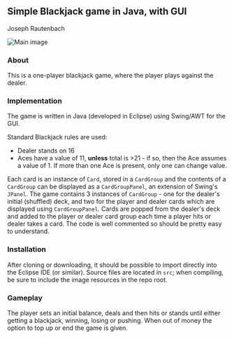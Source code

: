 ## Simple Blackjack game in Java, with GUI
Joseph Rautenbach

![Main image](http://i.imgur.com/tibL3bM.png)

### About
This is a one-player blackjack game, where the player plays against the dealer.

### Implementation
The game is written in Java (developed in Eclipse) using Swing/AWT for the GUI.

Standard Blackjack rules are used:
 * Dealer stands on 16
 * Aces have a value of 11, **unless** total is >21 - if so, then the Ace assumes a value of 1. If more than one Ace is present, only one can change value.

Each card is an instance of `Card`, stored in a `CardGroup` and the contents of a `CardGroup` can be displayed as a `CardGroupPanel`, an extension of Swing's `JPanel`.
The game contains 3 instances of `CardGroup` - one for the dealer's initial (shuffled) deck, and two for the player and dealer cards which are displayed using `CardGroupPanel`.
Cards are popped from the dealer's deck and added to the player or dealer card group each time a player hits or dealer takes a card.
The code is well commented so should be pretty easy to understand.

### Installation
After cloning or downloading, it should be possible to import directly into the Eclipse IDE (or similar).
Source files are located in `src`; when compiling, be sure to include the image resources in the repo root.

### Gameplay
The player sets an initial balance, deals and then hits or stands until either getting a blackjack, winning, losing or pushing.
When out of money the option to top up or end the game is given.
